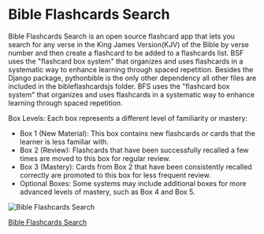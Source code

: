 # Bible Flashcards Search

Bible Flashcards Search is an open source flashcard app that lets you search for any verse in the King James Version(KJV) of the Bible by verse number and then create a flashcard to be added to a flashcards list.  BSF uses the "flashcard box system" that organizes and uses flashcards in a systematic way to enhance learning through spaced repetition.
Besides the Django package, pythonbible is the only other dependency all other files are included in the bibleflashcardsjs folder. BFS uses the "flashcard box system" that organizes and uses flashcards in a systematic way to enhance learning through spaced repetition. 

Box Levels: Each box represents a different level of familiarity or mastery:

<ul><li>Box 1 (New Material): This box contains new flashcards or cards that the learner is less familiar with.</li>
<li>Box 2 (Review): Flashcards that have been successfully recalled a few times are moved to this box for regular review.</li>
<li>Box 3 (Mastery): Cards from Box 2 that have been consistently recalled correctly are promoted to this box for less frequent review.</li>
<li>Optional Boxes: Some systems may include additional boxes for more advanced levels of mastery, such as Box 4 and Box 5.</li>
</ul>

![Bible Flashcards Search](https://www.freesmartphoneapps.com/static/projects/images/BibleSearchFlashcards2.png "Bible Search Flashcards")

[Bible Flashcards Search](https://www.freesmartphoneapps.com/bibleflashcards/)




